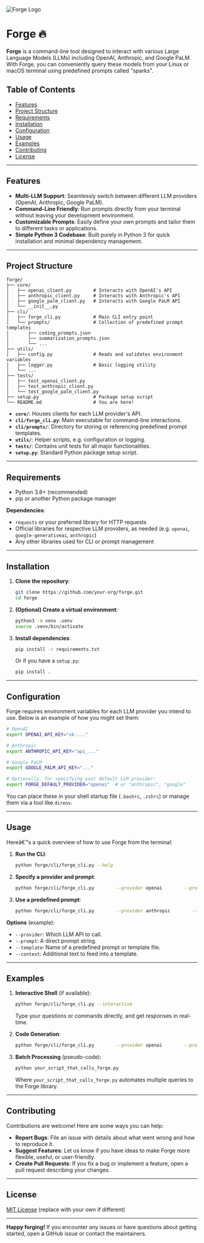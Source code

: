 ![Forge Logo](forge.webp)

# Forge 🔥

**Forge** is a command-line tool designed to interact with various Large Language Models (LLMs) including OpenAI, Anthropic, and Google PaLM. With Forge, you can conveniently query these models from your Linux or macOS terminal using predefined prompts called "sparks".

## Table of Contents

- [Features](#features)
- [Project Structure](#project-structure)
- [Requirements](#requirements)
- [Installation](#installation)
- [Configuration](#configuration)
- [Usage](#usage)
- [Examples](#examples)
- [Contributing](#contributing)
- [License](#license)

---

## Features

- **Multi-LLM Support**: Seamlessly switch between different LLM providers (OpenAI, Anthropic, Google PaLM).
- **Command-Line Friendly**: Run prompts directly from your terminal without leaving your development environment.
- **Customizable Prompts**: Easily define your own prompts and tailor them to different tasks or applications.
- **Simple Python 3 Codebase**: Built purely in Python 3 for quick installation and minimal dependency management.

---

## Project Structure

```
forge/
├── core/
│   ├── openai_client.py        # Interacts with OpenAI's API
│   ├── anthropic_client.py     # Interacts with Anthropic's API
│   ├── google_palm_client.py   # Interacts with Google PaLM API
│   └── __init__.py
├── cli/
│   ├── forge_cli.py            # Main CLI entry point
│   └── prompts/                # Collection of predefined prompt templates
│       ├── coding_prompts.json
│       ├── summarization_prompts.json
│       └── ...
├── utils/
│   ├── config.py               # Reads and validates environment variables
│   ├── logger.py               # Basic logging utility
│   └── ...
├── tests/
│   ├── test_openai_client.py
│   ├── test_anthropic_client.py
│   └── test_google_palm_client.py
├── setup.py                    # Package setup script
└── README.md                   # You are here!
```

- **`core/`**: Houses clients for each LLM provider's API.
- **`cli/forge_cli.py`**: Main executable for command-line interactions.
- **`cli/prompts/`**: Directory for storing or referencing predefined prompt templates.
- **`utils/`**: Helper scripts, e.g. configuration or logging.
- **`tests/`**: Contains unit tests for all major functionalities.
- **`setup.py`**: Standard Python package setup script.

---

## Requirements

- Python 3.8+ (recommended)
- pip or another Python package manager

**Dependencies**:  
- `requests` or your preferred library for HTTP requests  
- Official libraries for respective LLM providers, as needed (e.g. `openai`, `google-generativeai`, `anthropic`)  
- Any other libraries used for CLI or prompt management

---

## Installation

1. **Clone the repository**:
   ```bash
   git clone https://github.com/your-org/forge.git
   cd forge
   ```

2. **(Optional) Create a virtual environment**:
   ```bash
   python3 -m venv .venv
   source .venv/bin/activate
   ```

3. **Install dependencies**:
   ```bash
   pip install -r requirements.txt
   ```
   Or if you have a `setup.py`:
   ```bash
   pip install .
   ```

---

## Configuration

Forge requires environment variables for each LLM provider you intend to use. Below is an example of how you might set them:

```bash
# OpenAI
export OPENAI_API_KEY="sk-..."

# Anthropic
export ANTHROPIC_API_KEY="api_..."

# Google PaLM
export GOOGLE_PALM_API_KEY="..."

# Optionally, for specifying your default LLM provider:
export FORGE_DEFAULT_PROVIDER="openai"  # or "anthropic", "google"
```

You can place these in your shell startup file (`.bashrc`, `.zshrc`) or manage them via a tool like `direnv`.

---

## Usage

Hereâ€™s a quick overview of how to use Forge from the terminal:

1. **Run the CLI**:
   ```bash
   python forge/cli/forge_cli.py --help
   ```

2. **Specify a provider and prompt**:
   ```bash
   python forge/cli/forge_cli.py        --provider openai        --prompt "Write a short poem about the sunrise."
   ```

3. **Use a predefined prompt**:
   ```bash
   python forge/cli/forge_cli.py        --provider anthropic        --template summarization_prompts.json        --context "A long piece of text to summarize"
   ```

**Options** (example):
- `--provider`: Which LLM API to call.  
- `--prompt`: A direct prompt string.  
- `--template`: Name of a predefined prompt or template file.  
- `--context`: Additional text to feed into a template.  

---

## Examples

1. **Interactive Shell** (if available):
   ```bash
   python forge/cli/forge_cli.py --interactive
   ```
   Type your questions or commands directly, and get responses in real-time.

2. **Code Generation**:
   ```bash
   python forge/cli/forge_cli.py        --provider openai        --prompt "Generate a Python function to parse JSON data."
   ```

3. **Batch Processing** (pseudo-code):
   ```bash
   python your_script_that_calls_forge.py
   ```
   Where `your_script_that_calls_forge.py` automates multiple queries to the Forge library.

---

## Contributing

Contributions are welcome! Here are some ways you can help:

- **Report Bugs**: File an issue with details about what went wrong and how to reproduce it.
- **Suggest Features**: Let us know if you have ideas to make Forge more flexible, useful, or user-friendly.
- **Create Pull Requests**: If you fix a bug or implement a feature, open a pull request describing your changes.

---

## License

[MIT License](LICENSE) (replace with your own if different)

---

**Happy forging!** If you encounter any issues or have questions about getting started, open a GitHub issue or contact the maintainers.
